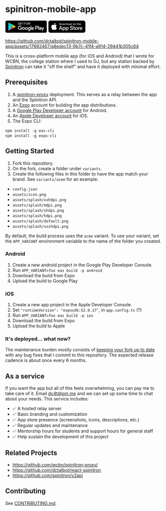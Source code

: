 # spinitron-mobile-app

<div style="display:inline">
<a href="https://play.google.com/store/apps/details?id=org.wcbn"><img alt="Get it on Google Play" title="Google Play" src="docs/play-store.png" height="40"></a>
<a href="https://apps.apple.com/us/app/wcbn-fm/id6497486716"><img alt="Download on the App Store" title="App Store" src="docs/app-store.svg" height="40"></a>
</div>

<br />

https://github.com/dctalbot/spinitron-mobile-app/assets/17692467/a8edec13-9b7c-41f4-a914-29441b305c64

This is a cross-platform mobile app (for iOS and Android) that I wrote for WCBN, the college station where I used to DJ, but any station backed by [Spinitron](https://spinitron.com/) can take it "off the shelf" and have it deployed with minimal effort.

## Prerequisites

1. A [spinitron-proxy](https://github.com/wcbn/spinitron-proxy) deployment. This serves as a relay between the app and the Spinitron API.
2. An [Expo](https://expo.dev/) account for building the app distributions.
3. A [Google Play Developer account](https://play.google.com) for Android.
4. An [Apple Developer account](https://developer.apple.com) for iOS.
5. The Expo CLI:

```
npm install -g eas-cli
npm install -g expo-cli
```

## Getting Started

1. Fork this repository.
2. On the fork, create a folder under `variants`.
3. Create the following files in this folder to have the app match your brand. See `variants/acme` for an example:

- `config.json`
- `assets/icon.png`
- `assets/splash/xxhdpi.png`
- `assets/splash/mdpi.png`
- `assets/splash/xhdpi.png`
- `assets/splash/hdpi.png`
- `assets/splash/default.png`
- `assets/splash/xxxhdpi.png`

By default, the build process uses the `acme` variant. To use your variant, set the `APP_VARIANT` environment variable to the name of the folder you created.

### Android

1. Create a new android project in the Google Play Developer Console.
1. Run `APP_VARIANT=foo eas build -p android`
1. Download the build from Expo
1. Upload the build to Google Play

### iOS

1. Create a new app project in the Apple Developer Console.
1. Set `"runtimeVersion": "exposdk:52.0.17"`, in `app.config.ts` (?)
1. Run `APP_VARIANT=foo eas build -p ios`
1. Download the build from Expo
1. Upload the build to Apple

### It's deployed... what now?

The maintenance burden mostly consists of [keeping your fork up to date](https://gist.github.com/CristinaSolana/1885435) with any bug fixes that I commit to this repository. The expected release cadence is about once every 6 months.

## As a service

If you want the app but all of this feels overwhelming, you can pay me to take care of it. Email [dc4t@pm.me](mailto:dc4t@pm.me) and we can set up some time to chat about your needs. This service includes:

- ✅ A hosted relay server
- ✅ Basic branding and customization
- ✅ App store presence (screenshots, icons, descriptions, etc.)
- ✅ Regular updates and maintenance
- ✅ Mentorship hours for students and support hours for general staff
- ✅ Help sustain the development of this project

## Related Projects

- https://github.com/wcbn/spinitron-proxy/
- https://github.com/dctalbot/react-spinitron
- https://github.com/spinitron/v2api

## Contributing

See [CONTRIBUTING.md](CONTRIBUTING.md).
